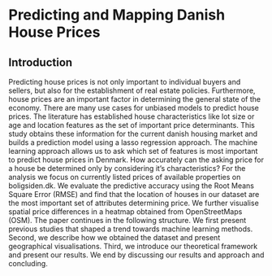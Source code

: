 # Predicting and Mapping Danish House Prices

## Introduction


Predicting house prices is not only important to individual buyers and sellers, but also
for the establishment of real estate policies. Furthermore, house prices are an important
factor in determining the general state of the economy. There are many use cases for
unbiased models to predict house prices. The literature has established house characteristics like lot size or age and location features as the set of important price determinants.
This study obtains these information for the current danish housing market and builds a
prediction model using a lasso regression approach. The machine learning approach allows us to ask which set of features is most important to predict house prices in Denmark.
How accurately can the asking price for a house be determined only by considering it’s
characteristics? For the analysis we focus on currently listed prices of available properties on boligsiden.dk. We evaluate the predictive accuracy using the Root Means Square
Error (RMSE) and find that the location of houses in our dataset are the most important
set of attributes determining price. We further visualise spatial price differences in a
heatmap obtained from OpenStreetMaps (OSM).
The paper continues in the following structure. We first present previous studies
that shaped a trend towards machine learning methods. Second, we describe how we
obtained the dataset and present geographical visualisations. Third, we introduce our
theoretical framework and present our results. We end by discussing our results and
approach and concluding.
